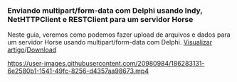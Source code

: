 ### Enviando multipart/form-data com Delphi usando Indy, NetHTTPClient e RESTClient para um servidor Horse

Neste guia, veremos como podemos fazer upload de arquivos e dados para um servidor Horse usando multipart/form-data com Delphi. [Visualizar artigo]()/[Download](https://github.com/antoniojmsjr/artigos/tree/main/MultipartFormData)


https://user-images.githubusercontent.com/20980984/186283131-6e2580b1-1541-49fc-8256-d4357aa98673.mp4
